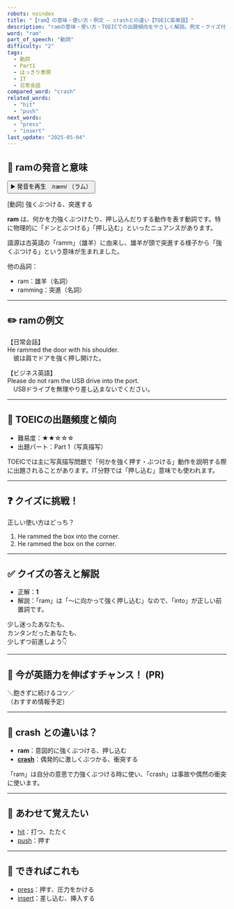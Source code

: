 ```yaml
---
robots: noindex
title: "【ram】の意味・使い方・例文 ― crashとの違い【TOEIC英単語】"
description: "ramの意味・使い方・TOEICでの出題傾向をやさしく解説。例文・クイズ付きでcrashとの違いもわかりやすく学べます。"
word: "ram"
part_of_speech: "動詞"
difficulty: "2"
tags:
  - 動詞
  - Part1
  - はっきり表現
  - IT
  - 日常会話
compared_word: "crash"
related_words:
  - "hit"
  - "push"
next_words:
  - "press"
  - "insert"
last_update: "2025-05-04"
---
```


## 🔰 ramの発音と意味

<button class="play-audio" onclick="playTTS('ram')">
  <span class="play-audio-main">
    ▶️ 発音を再生　/ræm/
  </span>
  <span class="play-audio-sub">
    （ラム）
  </span>
</button>

[動詞] 強くぶつける、突進する

**ram** は、何かを力強くぶつけたり、押し込んだりする動作を表す動詞です。特に物理的に「ドンとぶつける」「押し込む」といったニュアンスがあります。

語源は古英語の「ramm」（雄羊）に由来し、雄羊が頭で突進する様子から「強くぶつける」という意味が生まれました。

他の品詞：  
- ram：雄羊（名詞）
- ramming：突進（名詞）

---

## ✏️ ramの例文

【日常会話】  
He rammed the door with his shoulder.  
　彼は肩でドアを強く押し開けた。

【ビジネス英語】  
Please do not ram the USB drive into the port.  
　USBドライブを無理やり差し込まないでください。

---

## 🎯 TOEICの出題頻度と傾向

- 難易度：★★☆☆☆
- 出題パート：Part 1（写真描写）

TOEICでは主に写真描写問題で「何かを強く押す・ぶつける」動作を説明する際に出題されることがあります。IT分野では「押し込む」意味でも使われます。

---

## ❓ クイズに挑戦！

正しい使い方はどっち？

1. He rammed the box into the corner.  
2. He rammed the box on the corner.

---

## ✅ クイズの答えと解説

- 正解：**1**
- 解説：「ram」は「～に向かって強く押し込む」なので、「into」が正しい前置詞です。

少し迷ったあなたも、  
カンタンだったあなたも、  
少しずつ前進しよう👇️

---

## 🚀 今が英語力を伸ばすチャンス！ (PR)

<div class="info-center">
＼飽きずに続けるコツ／<br>  
（おすすめ情報予定）
</div>

---

## 🤔  crash との違いは？

- **ram**：意図的に強くぶつける、押し込む
- **[crash](/word/crash/)**：偶発的に激しくぶつかる、衝突する

「ram」は自分の意思で力強くぶつける時に使い、「crash」は事故や偶然の衝突に使います。

---

## 🧩 あわせて覚えたい

- [hit](/word/hit/)：打つ、たたく
- [push](/word/push/)：押す

---

## 📖 できればこれも

- [press](/word/press/)：押す、圧力をかける
- [insert](/word/insert/)：差し込む、挿入する

<!-- cvid: aid05_bid27 -->
